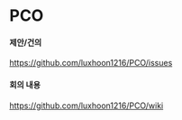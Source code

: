# PCO

#### 제안/건의
https://github.com/luxhoon1216/PCO/issues

#### 회의 내용
https://github.com/luxhoon1216/PCO/wiki
